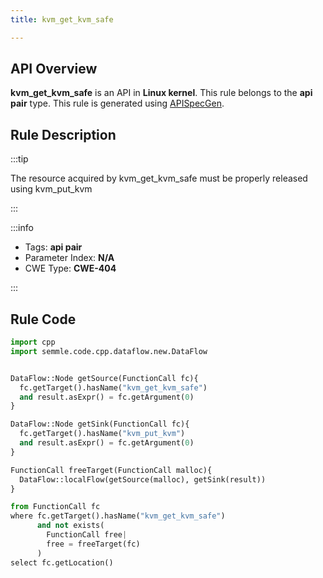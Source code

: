 ```yaml
---
title: kvm_get_kvm_safe

---
```



## API Overview
**kvm_get_kvm_safe** is an API in **Linux kernel**. This rule belongs to the **api pair** type. This rule is generated using [APISpecGen](../../tools/APISpecGen).
## Rule Description

:::tip

The resource acquired by kvm_get_kvm_safe must be properly released using kvm_put_kvm

:::

:::info

- Tags: **api pair**
- Parameter Index: **N/A**
- CWE Type: **CWE-404**

:::

## Rule Code
```python
import cpp
import semmle.code.cpp.dataflow.new.DataFlow


DataFlow::Node getSource(FunctionCall fc){
  fc.getTarget().hasName("kvm_get_kvm_safe")
  and result.asExpr() = fc.getArgument(0)
}

DataFlow::Node getSink(FunctionCall fc){
  fc.getTarget().hasName("kvm_put_kvm")
  and result.asExpr() = fc.getArgument(0)
}

FunctionCall freeTarget(FunctionCall malloc){
  DataFlow::localFlow(getSource(malloc), getSink(result))
}

from FunctionCall fc
where fc.getTarget().hasName("kvm_get_kvm_safe")
      and not exists(
        FunctionCall free| 
        free = freeTarget(fc)
      )
select fc.getLocation()

    
```